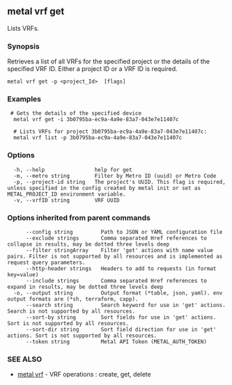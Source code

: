 ## metal vrf get

Lists VRFs.

### Synopsis

Retrieves a list of all VRFs for the specified project or the details of the specified VRF ID. Either a project ID or a VRF ID is required.

```
metal vrf get -p <project_Id>  [flags]
```

### Examples

```
 # Gets the details of the specified device
  metal vrf get -i 3b0795ba-ec9a-4a9e-83a7-043e7e11407c

  # Lists VRFs for project 3b0795ba-ec9a-4a9e-83a7-043e7e11407c:
  metal vrf list -p 3b0795ba-ec9a-4a9e-83a7-043e7e11407c
```

### Options

```
  -h, --help                help for get
  -m, --metro string        Filter by Metro ID (uuid) or Metro Code
  -p, --project-id string   The project's UUID. This flag is required, unless specified in the config created by metal init or set as METAL_PROJECT_ID environment variable.
  -v, --vrfID string        VRF UUID
```

### Options inherited from parent commands

```
      --config string         Path to JSON or YAML configuration file
      --exclude strings       Comma separated Href references to collapse in results, may be dotted three levels deep
      --filter stringArray    Filter 'get' actions with name value pairs. Filter is not supported by all resources and is implemented as request query parameters.
      --http-header strings   Headers to add to requests (in format key=value)
      --include strings       Comma separated Href references to expand in results, may be dotted three levels deep
  -o, --output string         Output format (*table, json, yaml). env output formats are (*sh, terraform, capp).
      --search string         Search keyword for use in 'get' actions. Search is not supported by all resources.
      --sort-by string        Sort fields for use in 'get' actions. Sort is not supported by all resources.
      --sort-dir string       Sort field direction for use in 'get' actions. Sort is not supported by all resources.
      --token string          Metal API Token (METAL_AUTH_TOKEN)
```

### SEE ALSO

* [metal vrf](metal_vrf.md)	 - VRF operations : create, get, delete

